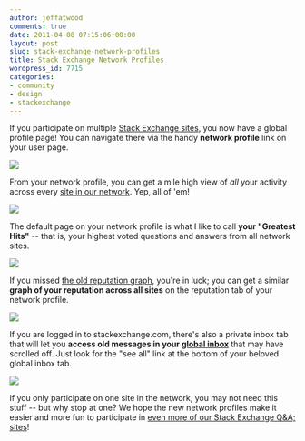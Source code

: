 ```yaml
---
author: jeffatwood
comments: true
date: 2011-04-08 07:15:06+00:00
layout: post
slug: stack-exchange-network-profiles
title: Stack Exchange Network Profiles
wordpress_id: 7715
categories:
- community
- design
- stackexchange
---
```


If you participate on multiple [Stack Exchange sites](http://stackexchange.com/sites), you now have a global profile page! You can navigate there via the handy **network profile** link on your user page.

[![](http://blog.stackoverflow.com/wp-content/uploads/stack-exchange-global-profile-page-0.png)](http://superuser.com/users/310/dennis-williamson)

From your network profile, you can get a mile high view of _all_ your activity across every [site in our network](http://stackexchange.com/sites). Yep, all of 'em!

[![](http://blog.stackoverflow.com/wp-content/uploads/stack-exchange-global-profile-page-1.png)](http://stackexchange.com/users/357a2695-66b4-4ab9-9bbd-502d6ad0b1ce?tab=activity)

The default page on your network profile is what I like to call **your "Greatest Hits"** -- that is, your highest voted questions and answers from all network sites.

[![](http://blog.stackoverflow.com/wp-content/uploads/stack-exchange-global-profile-page-2.png)](http://stackexchange.com/users/357a2695-66b4-4ab9-9bbd-502d6ad0b1ce)

If you missed [the old reputation graph](http://blog.stackoverflow.com/2011/03/r-i-p-envelope-hello-improved-user-pages/), you're in luck; you can get a similar **graph of your reputation across all sites** on the reputation tab of your network profile.

[![](http://blog.stackoverflow.com/wp-content/uploads/stack-exchange-global-profile-page-4.png)](http://stackexchange.com/users/357a2695-66b4-4ab9-9bbd-502d6ad0b1ce?tab=reputation)

If you are logged in to stackexchange.com, there's also a private inbox tab that will let you **access old messages in your [global inbox](http://blog.stackoverflow.com/2010/09/new-global-inbox/)** that may have scrolled off. Just look for the "see all" link at the bottom of your beloved global inbox tab.

![](http://blog.stackoverflow.com/wp-content/uploads/stack-exchange-global-profile-page-5.png)

If you only participate on one site in the network, you may not need this stuff -- but why stop at one? We hope the new network profiles make it easier and more fun to participate in [even more of our Stack Exchange Q&A; sites](http://stackexchange.com/sites)!
